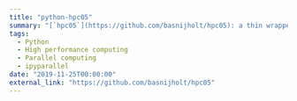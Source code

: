 ```yaml
---
title: "python-hpc05"
summary: "[`hpc05`](https://github.com/basnijholt/hpc05): a thin wrapper around `ipyparallel` to easily start workers remotely on a HPC cluster 🖥"
tags:
  - Python
  - High performance computing
  - Parallel computing
  - ipyparallel
date: "2019-11-25T00:00:00"
external_link: "https://github.com/basnijholt/hpc05"
---
```

